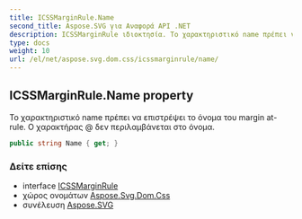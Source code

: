 ```yaml
---
title: ICSSMarginRule.Name
second_title: Aspose.SVG για Αναφορά API .NET
description: ICSSMarginRule ιδιοκτησία. Το χαρακτηριστικό name πρέπει να επιστρέψει το όνομα του margin atrule. Ο χαρακτήρας  δεν περιλαμβάνεται στο όνομα.
type: docs
weight: 10
url: /el/net/aspose.svg.dom.css/icssmarginrule/name/
---
```

## ICSSMarginRule.Name property

Το χαρακτηριστικό name πρέπει να επιστρέψει το όνομα του margin at-rule. Ο χαρακτήρας @ δεν περιλαμβάνεται στο όνομα.

```csharp
public string Name { get; }
```

### Δείτε επίσης

* interface [ICSSMarginRule](../)
* χώρος ονομάτων [Aspose.Svg.Dom.Css](../../icssmarginrule/)
* συνέλευση [Aspose.SVG](../../../)


